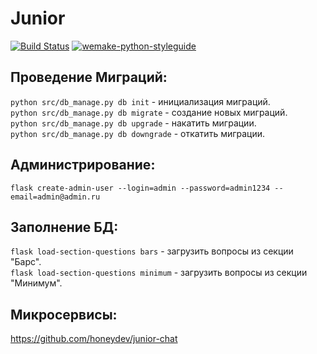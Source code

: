# Junior

[![Build Status](https://travis-ci.org/honeydev/Junior.svg?branch=master)](https://travis-ci.org/honeydev/Junior)
[![wemake-python-styleguide](https://img.shields.io/badge/style-wemake-000000.svg)](https://github.com/wemake-services/wemake-python-styleguide)

## Проведение Миграций:
`python src/db_manage.py db init` - инициализация миграций. <br>
`python src/db_manage.py db migrate` - создание новых миграций. <br>
`python src/db_manage.py db upgrade` - накатить миграции. <br>
`python src/db_manage.py db downgrade` - откатить миграции. <br>

## Администрирование:
`flask create-admin-user --login=admin --password=admin1234 --email=admin@admin.ru
` <br>

## Заполнение БД:
`flask load-section-questions bars` - загрузить вопросы из секции "Барс".<br>
`flask load-section-questions minimum` - загрузить вопросы из секции "Минимум".<br>

## Микросервисы:
https://github.com/honeydev/junior-chat
